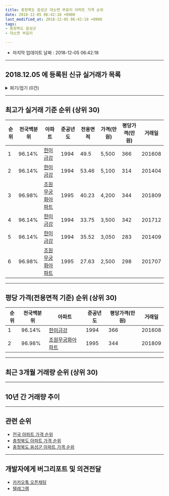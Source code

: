 ```yaml
---
title: 충청북도 음성군 대소면 부윤리 아파트 가격 순위
date: 2018-12-05 06:42:18 +0900
last_modified_at: 2018-12-05 06:42:18 +0900
tags:
- 충청북도 음성군
- 대소면 부윤리

---
```


* 마지막 업데이트 날짜 : 2018-12-05 06:42:18

---

## 2018.12.05 에 등록된 신규 실거래가 목록

<details>
<summary>펴기/접기 (0건)</summary>
<div markdown="1">

|아파트|전국백분위|준공년도|전용면적|가격(만원)|평당가격(만원)|거래일|
|---|---|---|---|---|---|---|
|없음|||||||


</div>
</details>

---

## 최고가 실거래 기준 순위 (상위 30)


|순위|전국백분위|아파트|준공년도|전용면적|가격(만원)|평당가격(만원)|거래일|
|---|---|---|---|---|---|---|---|
|1|96.14%|[한미금강](https://search.naver.com/search.naver?query=%EC%B6%A9%EC%B2%AD%EB%B6%81%EB%8F%84+%EC%9D%8C%EC%84%B1%EA%B5%B0+%EB%8C%80%EC%86%8C%EB%A9%B4+%EB%B6%80%EC%9C%A4%EB%A6%AC+%ED%95%9C%EB%AF%B8%EA%B8%88%EA%B0%95)|1994|49.5|5,500|366|201608|
|2|96.14%|[한미금강](https://search.naver.com/search.naver?query=%EC%B6%A9%EC%B2%AD%EB%B6%81%EB%8F%84+%EC%9D%8C%EC%84%B1%EA%B5%B0+%EB%8C%80%EC%86%8C%EB%A9%B4+%EB%B6%80%EC%9C%A4%EB%A6%AC+%ED%95%9C%EB%AF%B8%EA%B8%88%EA%B0%95)|1994|53.46|5,100|314|201404|
|3|96.98%|[조원무궁화아파트](https://search.naver.com/search.naver?query=%EC%B6%A9%EC%B2%AD%EB%B6%81%EB%8F%84+%EC%9D%8C%EC%84%B1%EA%B5%B0+%EB%8C%80%EC%86%8C%EB%A9%B4+%EB%B6%80%EC%9C%A4%EB%A6%AC+%EC%A1%B0%EC%9B%90%EB%AC%B4%EA%B6%81%ED%99%94%EC%95%84%ED%8C%8C%ED%8A%B8)|1995|40.23|4,200|344|201809|
|4|96.14%|[한미금강](https://search.naver.com/search.naver?query=%EC%B6%A9%EC%B2%AD%EB%B6%81%EB%8F%84+%EC%9D%8C%EC%84%B1%EA%B5%B0+%EB%8C%80%EC%86%8C%EB%A9%B4+%EB%B6%80%EC%9C%A4%EB%A6%AC+%ED%95%9C%EB%AF%B8%EA%B8%88%EA%B0%95)|1994|33.75|3,500|342|201712|
|5|96.14%|[한미금강](https://search.naver.com/search.naver?query=%EC%B6%A9%EC%B2%AD%EB%B6%81%EB%8F%84+%EC%9D%8C%EC%84%B1%EA%B5%B0+%EB%8C%80%EC%86%8C%EB%A9%B4+%EB%B6%80%EC%9C%A4%EB%A6%AC+%ED%95%9C%EB%AF%B8%EA%B8%88%EA%B0%95)|1994|35.52|3,050|283|201409|
|6|96.98%|[조원무궁화아파트](https://search.naver.com/search.naver?query=%EC%B6%A9%EC%B2%AD%EB%B6%81%EB%8F%84+%EC%9D%8C%EC%84%B1%EA%B5%B0+%EB%8C%80%EC%86%8C%EB%A9%B4+%EB%B6%80%EC%9C%A4%EB%A6%AC+%EC%A1%B0%EC%9B%90%EB%AC%B4%EA%B6%81%ED%99%94%EC%95%84%ED%8C%8C%ED%8A%B8)|1995|27.63|2,500|298|201707|


---

## 평당 가격(전용면적 기준) 순위 (상위 30)


|순위|전국백분위|아파트|준공년도|평당가격(만원)|거래일|
|---|---|---|---|---|---|
|1|96.14%|[한미금강](https://search.naver.com/search.naver?query=%EC%B6%A9%EC%B2%AD%EB%B6%81%EB%8F%84+%EC%9D%8C%EC%84%B1%EA%B5%B0+%EB%8C%80%EC%86%8C%EB%A9%B4+%EB%B6%80%EC%9C%A4%EB%A6%AC+%ED%95%9C%EB%AF%B8%EA%B8%88%EA%B0%95)|1994|366|201608|
|2|96.98%|[조원무궁화아파트](https://search.naver.com/search.naver?query=%EC%B6%A9%EC%B2%AD%EB%B6%81%EB%8F%84+%EC%9D%8C%EC%84%B1%EA%B5%B0+%EB%8C%80%EC%86%8C%EB%A9%B4+%EB%B6%80%EC%9C%A4%EB%A6%AC+%EC%A1%B0%EC%9B%90%EB%AC%B4%EA%B6%81%ED%99%94%EC%95%84%ED%8C%8C%ED%8A%B8)|1995|344|201809|


---

## 최근 3개월 거래량 순위 (상위 30)


<div style="width:100%;">
    <canvas id="deal_count_ranking" height="250"></canvas>
</div>


<script>
new Chart(document.getElementById("deal_count_ranking"), {
    type: 'horizontalBar',
    data: {
        labels: ['조원무궁화아파트', '한미금강'],
        datasets: [{
            label: '실거래 수',
            data: [3, 1],
            borderColor: "rgba(255, 0, 128, 1)",
            backgroundColor: "rgba(255, 0, 128, 0.5)",
            fill: false,
        }]
    },
    options: {
        responsive: true,
        title: {
            display: true,
            text: '최근 3개월 거래량 순위'
        },
        tooltips: {
            mode: 'index',
            intersect: false,
            callbacks: {
                title: function(tooltipItems, data) {
                    return "실거래 수:";
                },
                label: function(tooltipItem, data) {
                    return data.labels[tooltipItem.index] + ": " + tooltipItem.xLabel;
                }
            }
        },
        hover: {
            mode: 'nearest',
            intersect: true
        },
        scales: {
            xAxes: [{
                display: true,
                scaleLabel: {
                    display: true,
                    labelString: '실거래 수'
                },
                ticks: {
                    suggestedMin: 0,
                }
            }],
            yAxes: [{
                display: true,
                ticks: {
                    autoSkip: false,
                    callback: function(value, index, values) {
                        if (value.length > 15)
                            return value.substr(0, 13) + "...";
                        else
                            return value;
                    }
                },
                scaleLabel: {
                    display: false,
                }
            }]
        }
    }
});

</script>


---

## 10년 간 거래량 추이


<div style="width:100%;">
    <canvas id="deal_progress" height="250"></canvas>
</div>

<script>
new Chart(document.getElementById("deal_progress"), {
    type: 'line',
    data: {
        labels: ['200812','200901','200902','200903','200904','200905','200906','200907','200908','200909','200910','200911','200912','201001','201002','201003','201004','201005','201006','201007','201008','201009','201010','201011','201012','201101','201102','201103','201104','201105','201106','201107','201108','201109','201110','201111','201112','201201','201202','201203','201204','201205','201206','201207','201208','201209','201210','201211','201212','201301','201302','201303','201304','201305','201306','201307','201308','201309','201310','201311','201312','201401','201402','201403','201404','201405','201406','201407','201408','201409','201410','201411','201412','201501','201502','201503','201504','201505','201506','201507','201508','201509','201510','201511','201512','201601','201602','201603','201604','201605','201606','201607','201608','201609','201610','201611','201612','201701','201702','201703','201704','201705','201706','201707','201708','201709','201710','201711','201712','201801','201802','201803','201804','201805','201806','201807','201808','201809','201810','201811','201812'],
        datasets: [{
            label: '실거래 수',
            pointRadius: 1,
            data: [7, 0, 0, 4, 0, 5, 7, 4, 6, 6, 1, 1, 0, 5, 9, 3, 11, 11, 2, 13, 9, 9, 6, 4, 1, 3, 2, 11, 12, 7, 7, 20, 4, 4, 4, 6, 7, 2, 11, 6, 4, 7, 12, 9, 6, 2, 12, 12, 8, 5, 4, 10, 3, 14, 23, 4, 5, 5, 13, 5, 9, 6, 16, 11, 12, 8, 7, 5, 14, 2, 6, 7, 9, 17, 4, 7, 9, 5, 2, 6, 2, 8, 3, 5, 4, 7, 1, 5, 6, 9, 4, 4, 11, 7, 8, 13, 4, 4, 10, 8, 6, 13, 8, 22, 6, 5, 2, 6, 8, 2, 1, 4, 7, 9, 7, 6, 8, 6, 3, 1, 0],
            borderColor: "rgba(255, 201, 14, 1)",
            backgroundColor: "rgba(255, 201, 14, 0.5)",
            fill: true,
        }]
    },
    options: {
        responsive: true,
        title: {
            display: true,
            text: '10년간 거래량 추이'
        },
        tooltips: {
            mode: 'index',
            intersect: false,
        },
        hover: {
            mode: 'nearest',
            intersect: true
        },
        scales: {
            xAxes: [{
                display: true,
                scaleLabel: {
                    display: true,
                    labelString: '년/월'
                }
            }],
            yAxes: [{
                display: true,
                ticks: {
                    suggestedMin: 0,
                },
                scaleLabel: {
                    display: true,
                    labelString: '실거래 수'
                }
            }]
        }
    }
});

</script>


---

## 관련 순위

- [전국 아파트 가격 순위](https://inasie.github.io/apt-ranking/전국)
- [충청북도 아파트 가격 순위](https://inasie.github.io/apt-ranking/충청북도)
- [충청북도 음성군 아파트 가격 순위](https://inasie.github.io/apt-ranking/충청북도-음성군)


---

## 개발자에게 버그리포트 및 의견전달

- [카카오톡 오픈채팅](https://open.kakao.com/o/gLJUAP4)
- [텔레그램](https://t.me/inasie)

